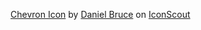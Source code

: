 <a href="https://iconscout.com/icons/chevron" target="_blank">Chevron Icon</a> by <a href="https://iconscout.com/contributors/daniel-bruce">Daniel Bruce</a> on <a href="https://iconscout.com">IconScout</a>